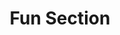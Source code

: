 ---
layout: archive
title: "Fun Section"
permalink: /cv/
author_profile: true
redirect_from:
  - /resume
---